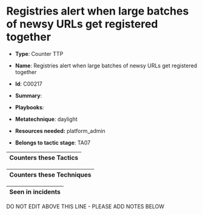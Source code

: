 # Registries alert when large batches of newsy URLs get registered together

* **Type**: Counter TTP

* **Name**: Registries alert when large batches of newsy URLs get registered together

* **Id**: C00217

* **Summary**: 

* **Playbooks**: 

* **Metatechnique**: daylight

* **Resources needed:** platform_admin

* **Belongs to tactic stage**: TA07


| Counters these Tactics |
| ---------------------- |



| Counters these Techniques |
| ------------------------- |



| Seen in incidents |
| ----------------- |


DO NOT EDIT ABOVE THIS LINE - PLEASE ADD NOTES BELOW